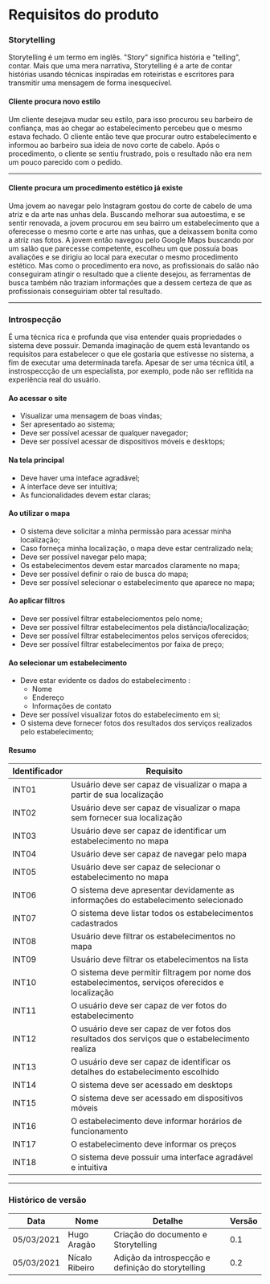 # Requisitos do produto

### Storytelling  
Storytelling é um termo em inglês. "Story" significa história e "telling", contar. Mais que uma mera narrativa, Storytelling é a arte de contar histórias usando técnicas inspiradas em roteiristas e escritores para transmitir uma mensagem de forma inesquecível.

#### Cliente procura novo estilo
Um cliente desejava mudar seu estilo, para isso procurou seu barbeiro de confiança, mas ao chegar ao estabelecimento percebeu que o mesmo estava fechado. O cliente então teve que procurar outro estabelecimento e informou ao barbeiro sua ideia de novo corte de cabelo. Após o procedimento, o cliente se sentiu frustrado, pois o resultado não era nem um pouco parecido com o pedido. 

----

#### Cliente procura um procedimento estético já existe
Uma jovem ao navegar pelo Instagram gostou do corte de cabelo de uma atriz e da arte nas unhas dela. Buscando melhorar sua autoestima, e se sentir renovada, a jovem procurou em seu bairro um estabelecimento que a oferecesse o mesmo corte e arte nas unhas, que a deixassem bonita como a atriz nas fotos. A jovem então navegou pelo Google Maps buscando por um salão que parecesse competente, escolheu um que possuía boas avaliações e se dirigiu ao local para executar o mesmo procedimento estético. Mas como o procedimento era novo, as profissionais do salão não conseguiram atingir o resultado que a cliente desejou, as ferramentas de busca também não traziam informações que a dessem certeza de que as profissionais conseguiriam obter tal resultado.  

- - -  

### Introspecção  
É uma técnica rica e profunda que visa entender quais propriedades o sistema deve possuir. Demanda imaginação de quem está levantando os requisitos para estabelecer o que ele gostaria que estivesse no sistema, a fim de executar uma determinada tarefa. Apesar de ser uma técnica útil, a instrospeccção de um especialista, por exemplo, pode não ser reflitida na experiência real do usuário.  

#### Ao acessar o site  
- Visualizar uma mensagem de boas vindas;
- Ser apresentado ao sistema;
- Deve ser possível acessar de qualquer navegador;
- Deve ser possível acessar de dispositivos móveis e desktops;

#### Na tela principal
- Deve haver uma inteface agradável;
- A interface deve ser intuitiva;
- As funcionalidades devem estar claras;

#### Ao utilizar o mapa
- O sistema deve solicitar a minha permissão para acessar minha localização;
- Caso forneça minha localização, o mapa deve estar centralizado nela;
- Deve ser possível navegar pelo mapa;
- Os estabelecimentos devem estar marcados claramente no mapa;
- Deve ser possível definir o raio de busca do mapa;
- Deve ser possível selecionar o estabelecimento que aparece no mapa;

#### Ao aplicar filtros
- Deve ser possível filtrar estabeleciomentos pelo nome;
- Deve ser possível filtrar estabelecimentos pela distância/localização;
- Deve ser possível filtrar estabelecimentos pelos serviços oferecidos;
- Deve ser possível filtrar estabelecimentos por faixa de preço;

#### Ao selecionar um estabelecimento
- Deve estar evidente os dados do estabelecimento :
  - Nome
  - Endereço
  - Informações de contato
- Deve ser possível visualizar fotos do estabelecimento em si;
- O sistema deve fornecer fotos dos resultados dos serviços realizados pelo estabelecimento;

#### Resumo

|Identificador|Requisito|
|-------------|---------|
|INT01|Usuário deve ser capaz de visualizar o mapa a partir de sua localização|
|INT02|Usuário deve ser capaz de visualizar o mapa sem fornecer sua localização|
|INT03|Usuário deve ser capaz de identificar um estabelecimento no mapa|
|INT04|Usuário deve ser capaz de navegar pelo mapa|
|INT05|Usuário deve ser capaz de selecionar o estabelecimento no mapa|
|INT06|O sistema deve apresentar devidamente as informações do estabelecimento selecionado|
|INT07|O sistema deve listar todos os estabelecimentos cadastrados|
|INT08|Usuário deve filtrar os estabelecimentos no mapa|
|INT09|Usuário deve filtrar os etabelecimentos na lista|
|INT10|O sistema deve permitir filtragem por nome dos estabelecimentos, serviços oferecidos e localização|
|INT11| O usuário deve ser capaz de ver fotos do estabelecimento|
|INT12| O usuário deve ser capaz de ver fotos dos resultados dos serviços que o estabelecimento realiza|
|INT13|O usuário deve ser capaz de identificar os detalhes do estabelecimento escolhido|
|INT14|O sistema deve ser acessado em desktops|
|INT15|O sistema deve ser acessado em dispositivos móveis|
|INT16|O estabelecimento deve informar horários de funcionamento|
|INT17|O estabelecimento deve informar os preços|
|INT18|O sistema deve possuir uma interface agradável e intuitiva|  

- - -  
### Histórico de versão  

| Data | Nome | Detalhe | Versão |
|------|-------|--------|--------|
| 05/03/2021 | Hugo Aragão| Criação do documento e Storytelling | 0.1 |
| 05/03/2021 | Nícalo Ribeiro | Adição da introspecção e definição do storytelling | 0.2 |
